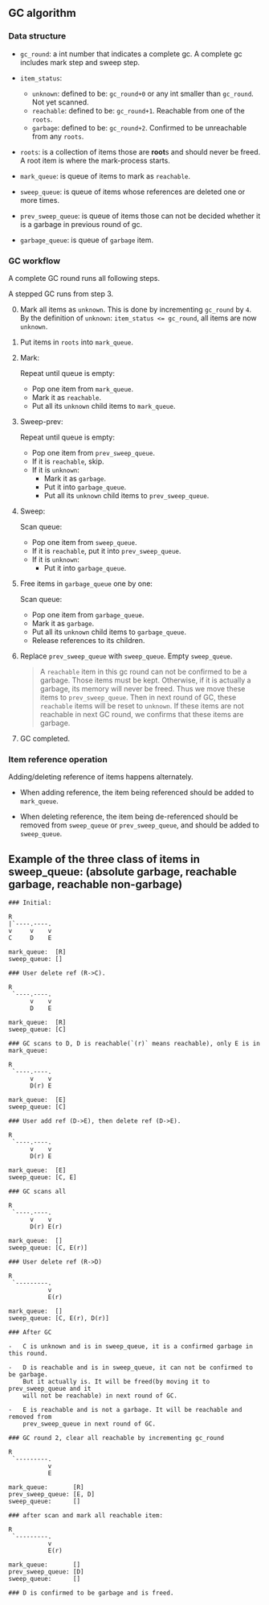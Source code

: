 
## GC algorithm

### Data structure

-   `gc_round`:
    a int number that indicates a complete gc.
    A complete gc includes mark step and sweep step.

-   `item_status`:
    -   `unknown`:   defined to be: `gc_round+0` or any int smaller than `gc_round`. Not yet scanned.
    -   `reachable`: defined to be: `gc_round+1`. Reachable from one of the `roots`.
    -   `garbage`:   defined to be: `gc_round+2`. Confirmed to be unreachable from any `roots`.

-   `roots`:
    is a collection of items those are **root**s and should never be freed.
    A root item is where the mark-process starts.

-   `mark_queue`:
    is queue of items to mark as `reachable`.

-   `sweep_queue`:
    is queue of items whose references are deleted one or more times.

-   `prev_sweep_queue`:
    is queue of items those can not be decided whether it is a garbage in
    previous round of gc.

-   `garbage_queue`:
    is queue of `garbage` item.

### GC workflow

A complete GC round runs all following steps.

A stepped GC runs from step 3.

0.  Mark all items as `unknown`.
    This is done by incrementing `gc_round` by `4`.
    By the definition of `unknown`: `item_status <= gc_round`, all items are now `unknown`.

1.  Put items in `roots` into `mark_queue`.

2.  Mark:

    Repeat until queue is empty:

    -   Pop one item from `mark_queue`.
    -   Mark it as `reachable`.
    -   Put all its `unknown` child items to `mark_queue`.

3.  Sweep-prev:

    Repeat until queue is empty:

    -   Pop one item from `prev_sweep_queue`.
    -   If it is `reachable`, skip.
    -   If it is `unknown`:
        -   Mark it as `garbage`.
        -   Put it into `garbage_queue`.
        -   Put all its `unknown` child items to `prev_sweep_queue`.

4.  Sweep:

    Scan queue:

    -   Pop one item from `sweep_queue`.
    -   If it is `reachable`, put it into `prev_sweep_queue`.
    -   If it is `unknown`:
        -   Put it into `garbage_queue`.

5.  Free items in `garbage_queue` one by one:

    Scan queue:

    -   Pop one item from `garbage_queue`.
    -   Mark it as `garbage`.
    -   Put all its `unknown` child items to `garbage_queue`.
    -   Release references to its children.

6.  Replace `prev_sweep_queue` with `sweep_queue`.
    Empty `sweep_queue`.

    > A `reachable` item in this gc round can not be confirmed to be a garbage.
    > Those items must be kept. Otherwise, if it is actually a garbage, its
    > memory will never be freed.
    > Thus we move these items to `prev_sweep_queue`.
    > Then in next round of GC, these `reachable` items will be reset to
    > `unknown`.
    > If these items are not reachable in next GC round, we confirms that
    > these items are garbage.

7.  GC completed.

### Item reference operation

Adding/deleting reference of items happens alternately.

-   When adding reference, the item being referenced should be added to
    `mark_queue`.

-   When deleting reference, the item being de-referenced should be removed from
    `sweep_queue` or `prev_sweep_queue`, and should be added to `sweep_queue`.

## Example of the three class of items in sweep_queue: (absolute garbage, reachable garbage, reachable non-garbage)

```
### Initial:

R
|`----.----.
v     v    v
C     D    E

mark_queue:  [R]
sweep_queue: []

### User delete ref (R->C).

R
 `----.----.
      v    v
      D    E

mark_queue:  [R]
sweep_queue: [C]

### GC scans to D, D is reachable(`(r)` means reachable), only E is in mark_queue:

R
 `----.----.
      v    v
      D(r) E

mark_queue:  [E]
sweep_queue: [C]

### User add ref (D->E), then delete ref (D->E).

R
 `----.----.
      v    v
      D(r) E

mark_queue:  [E]
sweep_queue: [C, E]

### GC scans all

R
 `----.----.
      v    v
      D(r) E(r)

mark_queue:  []
sweep_queue: [C, E(r)]

### User delete ref (R->D)

R
 `---------.
           v
           E(r)

mark_queue:  []
sweep_queue: [C, E(r), D(r)]

### After GC

-   C is unknown and is in sweep_queue, it is a confirmed garbage in this round.

-   D is reachable and is in sweep_queue, it can not be confirmed to be garbage.
    But it actually is. It will be freed(by moving it to prev_sweep_queue and it
    will not be reachable) in next round of GC.

-   E is reachable and is not a garbage. It will be reachable and removed from
    prev_sweep_queue in next round of GC.

### GC round 2, clear all reachable by incrementing gc_round

R
 `---------.
           v
           E

mark_queue:       [R]
prev_sweep_queue: [E, D]
sweep_queue:      []

### after scan and mark all reachable item:

R
 `---------.
           v
           E(r)

mark_queue:       []
prev_sweep_queue: [D]
sweep_queue:      []

### D is confirmed to be garbage and is freed.
```
